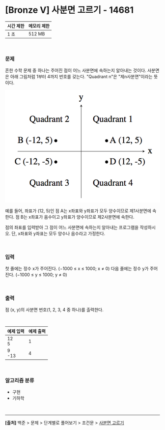 # [Bronze Ⅴ] 사분면 고르기 - 14681

|시간 제한|메모리 제한|
|---|---|
|1 초|512 MB|

<br>

### 문제
흔한 수학 문제 중 하나는 주어진 점이 어느 사분면에 속하는지 알아내는 것이다. 사분면은 아래 그림처럼 1부터 4까지 번호를 갖는다. "Quadrant n"은 "제n사분면"이라는 뜻이다.

![alt text](image.png)

예를 들어, 좌표가 (12, 5)인 점 A는 x좌표와 y좌표가 모두 양수이므로 제1사분면에 속한다. 점 B는 x좌표가 음수이고 y좌표가 양수이므로 제2사분면에 속한다.

점의 좌표를 입력받아 그 점이 어느 사분면에 속하는지 알아내는 프로그램을 작성하시오. 단, x좌표와 y좌표는 모두 양수나 음수라고 가정한다.

<br>

### 입력
첫 줄에는 정수 x가 주어진다. (−1000 ≤ x ≤ 1000; x ≠ 0) 다음 줄에는 정수 y가 주어진다. (−1000 ≤ y ≤ 1000; y ≠ 0)

<br>

### 출력
점 (x, y)의 사분면 번호(1, 2, 3, 4 중 하나)를 출력한다.

<br>

|예제 입력|예제 출력|
|---|---|
|12<br>5|1|
|9<br>-13|4|

<br>

### 알고리즘 분류
* 구현
* 기하학

<br>

---
**[출처]** 백준 > 문제 > 단계별로 풀어보기 > 조건문 > [사분면 고르기](https://www.acmicpc.net/problem/14681)